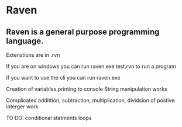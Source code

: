 # Raven


## Raven is a general purpose programming language. 

Extenstions are in .rvn

If you are on windows you can run raven.exe test.rvn to run a program

If you want to use the cli you can run raven.exe

Creation of variables 
printing to console
String manipulation works

Complicated addittion, subtraction, multiplication, dividsion of postive interger work

TO DO: 
conditional statments
loops